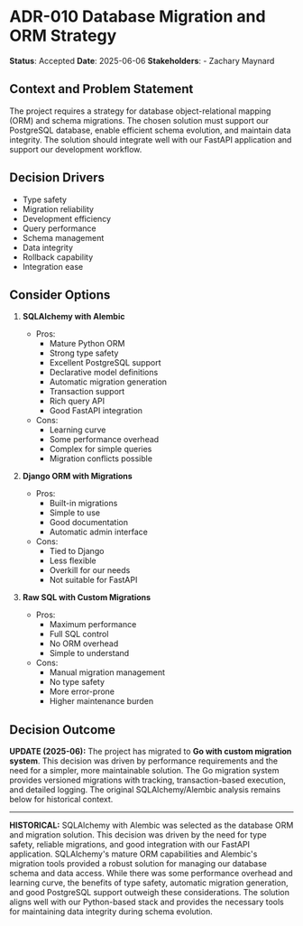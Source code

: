 # ADR-010 Database Migration and ORM Strategy
**Status**: Accepted
**Date**: 2025-06-06
**Stakeholders**:
    - Zachary Maynard

## Context and Problem Statement
The project requires a strategy for database object-relational mapping (ORM) and schema migrations. The chosen solution must support our PostgreSQL database, enable efficient schema evolution, and maintain data integrity. The solution should integrate well with our FastAPI application and support our development workflow.

## Decision Drivers
- Type safety
- Migration reliability
- Development efficiency
- Query performance
- Schema management
- Data integrity
- Rollback capability
- Integration ease

## Consider Options
1. **SQLAlchemy with Alembic**
   - Pros:
     - Mature Python ORM
     - Strong type safety
     - Excellent PostgreSQL support
     - Declarative model definitions
     - Automatic migration generation
     - Transaction support
     - Rich query API
     - Good FastAPI integration
   - Cons:
     - Learning curve
     - Some performance overhead
     - Complex for simple queries
     - Migration conflicts possible

2. **Django ORM with Migrations**
   - Pros:
     - Built-in migrations
     - Simple to use
     - Good documentation
     - Automatic admin interface
   - Cons:
     - Tied to Django
     - Less flexible
     - Overkill for our needs
     - Not suitable for FastAPI

3. **Raw SQL with Custom Migrations**
   - Pros:
     - Maximum performance
     - Full SQL control
     - No ORM overhead
     - Simple to understand
   - Cons:
     - Manual migration management
     - No type safety
     - More error-prone
     - Higher maintenance burden

## Decision Outcome
**UPDATE (2025-06):** The project has migrated to **Go with custom migration system**. This decision was driven by performance requirements and the need for a simpler, more maintainable solution. The Go migration system provides versioned migrations with tracking, transaction-based execution, and detailed logging. The original SQLAlchemy/Alembic analysis remains below for historical context.

---

**HISTORICAL:** SQLAlchemy with Alembic was selected as the database ORM and migration solution. This decision was driven by the need for type safety, reliable migrations, and good integration with our FastAPI application. SQLAlchemy's mature ORM capabilities and Alembic's migration tools provided a robust solution for managing our database schema and data access. While there was some performance overhead and learning curve, the benefits of type safety, automatic migration generation, and good PostgreSQL support outweigh these considerations. The solution aligns well with our Python-based stack and provides the necessary tools for maintaining data integrity during schema evolution.
